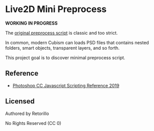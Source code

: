 # Live2D Mini Preprocess

**WORKING IN PROGRESS**

The [original preprocess script](http://sites.cybernoids.jp/cubism2/tools/jsx) is classic and too strict.

In common, modern Cubism can loads PSD files that contains nested folders, smart objects, transparent layers, and so forth.

This project goal is to discover minimal preprocess script.

## Reference

- [Photoshop CC Javascript Scripting Reference 2019](https://www.adobe.com/content/dam/acom/en/devnet/photoshop/pdfs/photoshop-cc-javascript-ref-2019.pdf)

## Licensed

Authored by Retorillo

No Rights Reserved (CC 0)
